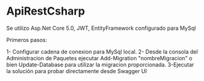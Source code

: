 # ApiRestCsharp

Se utilizo Asp.Net Core 5.0, JWT, EntityFramework configurado para MySql

Primeros pasos:

1- Configurar cadena de conexion para MySql local. 
2- Desde la consola del Administracion de Paquetes ejecutar Add-Migration "nombreMigracion" o bien Update-Database para utilizar la migracion proporcionada.
3-Ejecutar la solución para probar directamente desde Swagger UI
